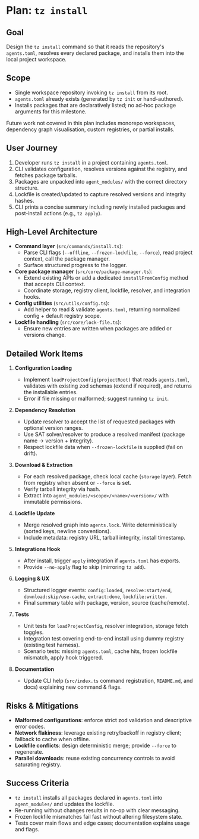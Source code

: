 # Plan: `tz install`

## Goal
Design the `tz install` command so that it reads the repository's `agents.toml`, resolves every declared package, and installs them into the local project workspace.

## Scope
- Single workspace repository invoking `tz install` from its root.
- `agents.toml` already exists (generated by `tz init` or hand-authored).
- Installs packages that are declaratively listed; no ad-hoc package arguments for this milestone.

Future work not covered in this plan includes monorepo workspaces, dependency graph visualisation, custom registries, or partial installs.

## User Journey
1. Developer runs `tz install` in a project containing `agents.toml`.
2. CLI validates configuration, resolves versions against the registry, and fetches package tarballs.
3. Packages are unpacked into `agent_modules/` with the correct directory structure.
4. Lockfile is created/updated to capture resolved versions and integrity hashes.
5. CLI prints a concise summary including newly installed packages and post-install actions (e.g., `tz apply`).

## High-Level Architecture
- **Command layer** (`src/commands/install.ts`):
  - Parse CLI flags (`--offline`, `--frozen-lockfile`, `--force`), read project context, call the package manager.
  - Surface structured progress to the logger.
- **Core package manager** (`src/core/package-manager.ts`):
  - Extend existing APIs or add a dedicated `installFromConfig` method that accepts CLI context.
  - Coordinate storage, registry client, lockfile, resolver, and integration hooks.
- **Config utilities** (`src/utils/config.ts`):
  - Add helper to read & validate `agents.toml`, returning normalized config + default registry scope.
- **Lockfile handling** (`src/core/lock-file.ts`):
  - Ensure new entries are written when packages are added or versions change.

## Detailed Work Items
1. **Configuration Loading**
   - Implement `loadProjectConfig(projectRoot)` that reads `agents.toml`, validates with existing zod schemas (extend if required), and returns the installable entries.
   - Error if file missing or malformed; suggest running `tz init`.

2. **Dependency Resolution**
   - Update resolver to accept the list of requested packages with optional version ranges.
   - Use SAT solver/resolver to produce a resolved manifest (package name → version + integrity).
   - Respect lockfile data when `--frozen-lockfile` is supplied (fail on drift).

3. **Download & Extraction**
   - For each resolved package, check local cache (`storage` layer). Fetch from registry when absent or `--force` is set.
   - Verify tarball integrity via hash.
   - Extract into `agent_modules/<scope>/<name>/<version>/` with immutable permissions.

4. **Lockfile Update**
   - Merge resolved graph into `agents.lock`. Write deterministically (sorted keys, newline conventions).
   - Include metadata: registry URL, tarball integrity, install timestamp.

5. **Integrations Hook**
   - After install, trigger `apply` integration if `agents.toml` has exports.
   - Provide `--no-apply` flag to skip (mirroring `tz add`).

6. **Logging & UX**
   - Structured logger events: `config:loaded`, `resolve:start/end`, `download:skip/use-cache`, `extract:done`, `lockfile:written`.
   - Final summary table with package, version, source (cache/remote).

7. **Tests**
   - Unit tests for `loadProjectConfig`, resolver integration, storage fetch toggles.
   - Integration test covering end-to-end install using dummy registry (existing test harness).
   - Scenario tests: missing `agents.toml`, cache hits, frozen lockfile mismatch, apply hook triggered.

8. **Documentation**
   - Update CLI help (`src/index.ts` command registration, `README.md`, and docs) explaining new command & flags.

## Risks & Mitigations
- **Malformed configurations**: enforce strict zod validation and descriptive error codes.
- **Network flakiness**: leverage existing retry/backoff in registry client; fallback to cache when offline.
- **Lockfile conflicts**: design deterministic merge; provide `--force` to regenerate.
- **Parallel downloads**: reuse existing concurrency controls to avoid saturating registry.

## Success Criteria
- `tz install` installs all packages declared in `agents.toml` into `agent_modules/` and updates the lockfile.
- Re-running without changes results in no-op with clear messaging.
- Frozen lockfile mismatches fail fast without altering filesystem state.
- Tests cover main flows and edge cases; documentation explains usage and flags.
